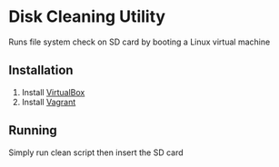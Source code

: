 Disk Cleaning Utility 
=====================
Runs file system check on SD card by booting a Linux virtual machine

## Installation
1. Install [VirtualBox](https://www.virtualbox.org/wiki/Downloads)
2. Install [Vagrant](https://www.vagrantup.com/docs/installation/)

## Running
Simply run clean script then insert the SD card
